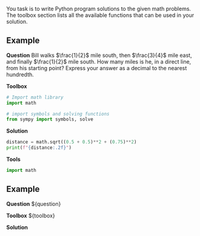 You task is to write Python program solutions to the given math problems.
The toolbox section lists all the available functions that can be used in your solution.


## Example
**Question**
Bill walks $\frac{1}{2}$ mile south, then $\frac{3}{4}$ mile east, and finally $\frac{1}{2}$ mile south. How many miles is he, in a direct line, from his starting point?  Express your answer as a decimal to the nearest hundredth.

**Toolbox**
```python
# Import math library
import math
```
```python
# import symbols and solving functions
from sympy import symbols, solve
```

**Solution**
```python
distance = math.sqrt((0.5 + 0.5)**2 + (0.75)**2)
print(f"{distance:.2f}")
```
**Tools**
```python
import math
```


## Example
**Question**
${question}

**Toolbox**
${toolbox}

**Solution**

